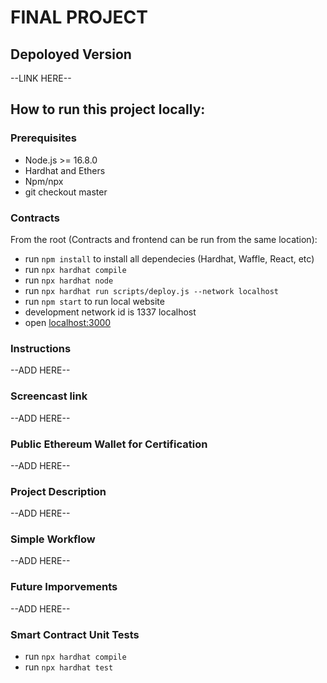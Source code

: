 # FINAL PROJECT

## Depoloyed Version
--LINK HERE--

## How to run this project locally:

### Prerequisites
 - Node.js >= 16.8.0
 - Hardhat and Ethers
 - Npm/npx
 - git checkout master

 ### Contracts
From the root (Contracts and frontend can be run from the same location):
 - run `npm install` to install all dependecies (Hardhat, Waffle, React, etc)
  - run `npx hardhat compile`
 - run `npx hardhat node`
 - run `npx hardhat run scripts/deploy.js --network localhost`
 - run `npm start` to run local website
 -  development network id is 1337 localhost 
 - open [localhost:3000](http://localhost:3000)

### Instructions
--ADD HERE--

### Screencast link
--ADD HERE--

### Public Ethereum Wallet for Certification
--ADD HERE--

### Project Description
--ADD HERE--

### Simple Workflow
--ADD HERE--

### Future Imporvements
--ADD HERE--

### Smart Contract Unit Tests
- run `npx hardhat compile`
- run `npx hardhat test`